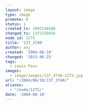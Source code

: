 ```yaml
---
layout: image
type: image
promote: 0
status: 1
created_ts: 1092144168
changed_ts: 1372159456
node_id: 1275
title: '137_3748'
author: anj
created: '2004-08-10'
changed: '2013-06-25'
tags:
  - Lewis Pass
images:
  - image/images/137_3748-1275.jpg
url: "/2004/08/10/137_3748/"
aliases:
  - "/node/1275/"
date: '2004-08-10'
---
```


